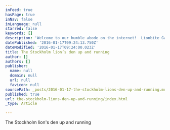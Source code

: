 ```yaml
---
inFeed: true
hasPage: true
inNav: false
inLanguage: null
starred: false
keywords: []
description: 'Welcome to our humble abode on the internet!  Lionbite Games is a newly founded indie development studio in Stockholm, Sweden where we are focused on creating our own unique, quality-over-quantity video game experiences. You can read more about who we are under the conveniently named tab “the people“.  Our debut title is yet to be announced, but go ahead and follow Lionbite Games on Twitter and Facebook to stay up-to-date on all our current and future projects!  We’re always looking for talented people to work with, so don’t hesitate to get in touch. You can reach us by e-mailing info@lionbite.se and find us on location at Hästholmsvägen 25 (ain’t that a mouthful). For media inquiries, it’s instead simply press@lionbite.se.  Either way, we look forward to hearing from you. Thanks for stopping by!'
datePublished: '2016-01-17T09:24:13.750Z'
dateModified: '2016-01-17T09:24:00.023Z'
title: The Stockholm lion’s den up and running
author: []
authors: []
publisher:
  name: null
  domain: null
  url: null
  favicon: null
sourcePath: _posts/2016-01-17-the-stockholm-lions-den-up-and-running.md
published: true
url: the-stockholm-lions-den-up-and-running/index.html
_type: Article

---
```

The Stockholm lion's den up and running